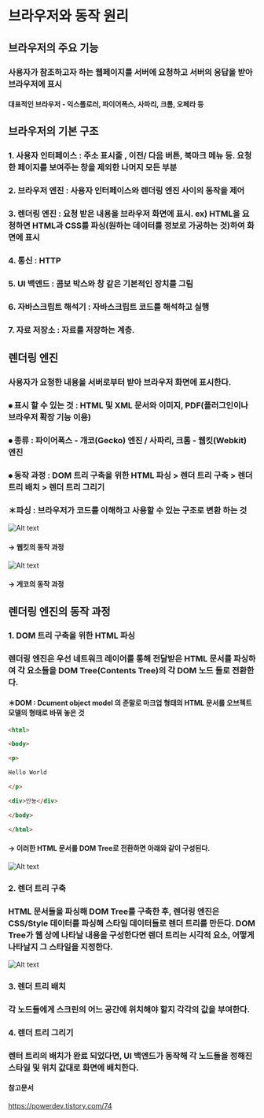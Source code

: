 # 브라우저와 동작 원리
## 브라우저의 주요 기능
### 사용자가 참조하고자 하는 웹페이지를 서버에 요청하고  서버의 응답을 받아 브라우저에 표시
#### 대표적인 브라우저 - 익스플로러, 파이어폭스, 사파리, 크롬, 오페라 등
## 브라우저의 기본 구조
### 1. 사용자 인터페이스 : 주소 표시줄 , 이전/ 다음 버튼, 북마크 메뉴 등. 요청한 페이지를 보여주는 창을 제외한 나머지 모든 부분
### 2. 브라우저 엔진 : 사용자 인터페이스와 렌더링 엔진  사이의 동작을 제어
### 3. 렌더링 엔진 : 요청 받은 내용을 브라우저 화면에 표시. ex) HTML을 요청하면 HTML과 CSS를 파싱(원하는 데이터를 정보로 가공하는 것)하여 화면에 표시
### 4. 통신 : HTTP
### 5. UI 백엔드 : 콤보 박스와 창 같은 기본적인 장치를 그림
### 6. 자바스크립트 해석기 : 자바스크립트 코드를 해석하고 실행
### 7. 자료 저장소 : 자료를 저장하는 계층. 
## 렌더링 엔진
### 사용자가 요청한 내용을 서버로부터 받아 브라우저 화면에 표시한다. 

### ⦁ 표시 할 수 있는 것 : HTML 및 XML 문서와 이미지, PDF(플러그인이나 브라우저 확장 기능 이용)

### ⦁ 종류 : 파이어폭스 - 개코(Gecko) 엔진 / 사파리, 크롬 - 웹킷(Webkit) 엔진

### ⦁ 동작 과정 :  DOM 트리 구축을 위한 HTML 파싱 > 렌더 트리 구축 > 렌더 트리 배치 > 렌더 트리 그리기

### ＊파싱 : 브라우저가 코드를 이해하고 사용할 수 있는 구조로 변환 하는 것

![Alt text](https://d2.naver.com/content/images/2015/06/helloworld-59361-3.png)

#### → 웹킷의 동작 과정

![Alt text](https://d2.naver.com/content/images/2015/06/helloworld-59361-4.png)

#### → 게코의 동작 과정

## 렌더링 엔진의 동작 과정
### 1. DOM 트리 구축을 위한 HTML 파싱

### 렌더링 엔진은 우선 네트워크 레이어를 통해 전달받은 HTML 문서를 파싱하여 각 요소들을 DOM Tree(Contents Tree)의 각 DOM 노드 들로 전환한다. 

#### ＊DOM : Dcument object model 의 준말로 마크업 형태의 HTML 문서를 오브젝트 모델의 형태로 바꿔 놓은 것

```html
<html>

<body>

<p> 

Hello World

</p>

<div>안뇽</div>        

</body>

</html>
```

#### → 이러한 HTML 문서를 DOM  Tree로 전환하면 아래와 같이 구성된다.

![Alt text](https://d2.naver.com/content/images/2015/06/helloworld-59361-8.png)

### 2. 렌더 트리 구축

### HTML 문서들을 파싱해 DOM Tree를 구축한 후, 렌더링 엔진은 CSS/Style 데이터를 파싱해 스타일 데이터들로 렌더 트리를 만든다. DOM Tree가 웹 상에 나타날 내용을 구성한다면 렌더 트리는 시각적 요소, 어떻게 나타날지 그 스타일을 지정한다.


![Alt text](https://img1.daumcdn.net/thumb/R1280x0/?scode=mtistory2&fname=http%3A%2F%2Fcfile25.uf.tistory.com%2Fimage%2F9934074C5F53617C23BB89)

### 3. 렌더 트리 배치

### 각 노드들에게 스크린의 어느 공간에 위치해야 할지 각각의 값을 부여한다.



### 4. 렌더 트리 그리기

### 렌터 트리의 배치가 완료 되었다면, UI 백엔드가 동작해 각 노드들을 정해진 스타일 및 위치 값대로 화면에 배치한다.





#### 참고문서 

<https://powerdev.tistory.com/74>


